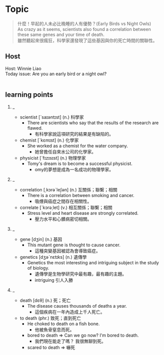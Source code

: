 # Topic

> 什麼！早起的人未必比晚睡的人有優勢？(Early Birds vs Night Owls) <br>
> As crazy as it seems, scientists also found a correlation between these same genes and your time of death. <br>
> 雖然聽起來很瘋狂，科學家還發現了這些基因與你的死亡時間的關聯性。 <br>

## Host
Host: Winnie Liao
<br>Today issue: Are you an early bird or a night owl?
<br><br>
## learning points
1. _
	* scientist  [ˋsaɪəntɪst]  (n.)  科學家
		- There are scientists who say that the results of the research are flawed.
			+ 有科學家說這項研究的結果是有缺陷的。
	* chemist  [ˋkɛmɪst]  (n.)  化學家
		- She worked as a chemist for the water company.
			+ 她曾擔任自來水公司的化學家。
	* physicist  [ˋfɪzɪsɪst]  (n.)  物理學家
		- Tomy's dream is to become a successful physicist.
			+ omy的夢想是成為一名成功的物理學家。

2. _
	* correlation  [͵kɔrəˋleʃən]  (n.)  互關係；聯繫；相關
		- There is a correlation between smoking and cancer.
			- 吸煙與癌症之間存在相關性。
	* correlate  [ˋkɔrə͵let]  (v.)  相互關係；聯繫；相關
		- Stress level and heart disease are strongly correlated.
			+ 壓力水平和心髒病密切相關。

3. _
	* gene  [dʒin]  (n.)  基因
		- This mutant gene is thought to cause cancer.
			+ 這種突變基因被認為會導致癌症。
	* genetics  [dʒəˋnɛtɪks]  (n.)  遺傳學
		- Genetics the most interesting and intriguing subject in the study of biology.
			+ 遺傳學是生物學研究中最有趣，最有趣的主題。
			+ intriguing 引人入勝

4. _
	* death  [dɛθ]  (n.)  死；死亡
		- The disease causes thousands of deaths a year.
			+ 這個疾病在一年內造成上千人死亡。
	* to death  (phr.)  致死；直到死亡
		- He choked to death on a fish bone.
			+ 他被魚骨窒息而死。
		- bored to death => Can we go now? I'm bored to death.
			+ 我們現在能走了嗎？ 我很無聊到死。
		- scared to death => 嚇死

